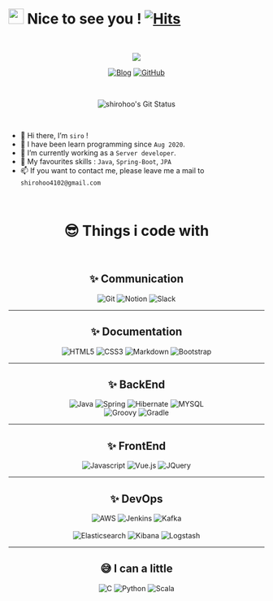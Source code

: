 # <img src="https://camo.githubusercontent.com/d3359cb00ab0b5ed8f2e1fe3fceb4fbaf3b614340f8c0db99c17b9f50b351770/68747470733a2f2f656d6f6a69732e736c61636b6d6f6a69732e636f6d2f656d6f6a69732f696d616765732f313533313834393433302f343234362f626c6f622d73756e676c61737365732e6769663f31353331383439343330" width="30" height="30"> Nice to see you ! [![Hits](https://hits.seeyoufarm.com/api/count/incr/badge.svg?url=https%3A%2F%2Fgithub.com%2Fshirohoo%2Fhit-counter&count_bg=%2379C83D&title_bg=%23555555&icon=&icon_color=%23E7E7E7&title=hits&edge_flat=false)](https://hits.seeyoufarm.com)

<br />

<p align="center">
  <img src="http://commitcombo.com/get?user=shirohoo&theme=Perfume-mini">
</p>


<p align="center">
<a href="https://hch4102.tistory.com/"><img alt="Blog" src="https://img.shields.io/badge/Blog-000000.svg?&style=for-the-badge&logo=Bloglovin&logoColor=white"/></a> 
<a href="https://github.com/shirohoo"><img alt="GitHub" src="https://img.shields.io/badge/Github-181717.svg?&style=for-the-badge&logo=GitHub&logoColor=white"/></a>
</p>

<br />

<p align="center">
  <img src="https://github-readme-stats.vercel.app/api?username=shirohoo&show_icons=true" alt="shirohoo's Git Status">
</p>

<br />

- 👋 Hi there, I’m `siro` !
- 📖 I have been learn programming since `Aug 2020`.
- 🌱 I’m currently working as a `Server developer`.
- 💖 My favourites skills : `Java`, `Spring-Boot`, `JPA`
- 📫 If you want to contact me, please leave me a mail to `shirohoo4102@gmail.com`

<br/>


<p align="center" >
<h1 align="center" >😎 Things i code with</h1 >
<br />
<h2 align="center" >✨ Communication</h2 >
<p align="center" >
    <img alt="Git" src="https://img.shields.io/badge/Git-F05032?style=for-the-badge&logo=git&logoColor=white" />
    <img alt="Notion" src="https://img.shields.io/badge/NOTION-000000?style=for-the-badge&logo=Notion&logoColor=white" />
    <img alt="Slack" src="https://img.shields.io/badge/Slack-4A154B?style=for-the-badge&logo=Slack&logoColor=white" />
</p >
<hr/>
<h2 align="center" >✨ Documentation</h2 >
<p align="center" >
    <img alt="HTML5" src="https://img.shields.io/badge/HTML5-E34F26?style=for-the-badge&logo=html5&logoColor=white" />
    <img alt="CSS3" src="https://img.shields.io/badge/CSS3-1572B6?style=for-the-badge&logo=css3&logoColor=white" />
    <img alt="Markdown" src="https://img.shields.io/badge/Markdown-000000?style=for-the-badge&logo=markdown&logoColor=white" />
    <img alt="Bootstrap" src="https://img.shields.io/badge/Bootstrap-563D7C?style=for-the-badge&logo=bootstrap&logoColor=white" />
</p >
<hr/>
<h2 align="center" >✨ BackEnd</h2 >
<p align="center" >
    <img alt="Java" src="https://img.shields.io/badge/Java-ED8B00?style=for-the-badge&logo=java&logoColor=white" />
    <img alt="Spring" src="https://img.shields.io/badge/Spring-6DB33F?style=for-the-badge&logo=spring&logoColor=white" />
    <img alt="Hibernate" src="https://img.shields.io/badge/Hibernate-59666C?style=for-the-badge&logo=Hibernate&logoColor=white" />
    <img alt="MYSQL" src="https://img.shields.io/badge/MySQL-00000F?style=for-the-badge&logo=mysql&logoColor=white" />
    <br />
    <img alt="Groovy" src="https://camo.githubusercontent.com/4eb40b18b3316575375d02ca0a9d3f6b2b22f56fac5e0e8b6edfe84c53b22ff5/68747470733a2f2f696d672e736869656c64732e696f2f7374617469632f76313f7374796c653d666f722d7468652d6261646765266d6573736167653d4170616368652b47726f6f767926636f6c6f723d343239384238266c6f676f3d4170616368652b47726f6f7679266c6f676f436f6c6f723d464646464646266c6162656c3d" />
    <img alt="Gradle" src="https://camo.githubusercontent.com/e3bc8413072b1a525f41d1e66c81a6fd0c421dfff457aa902813755b681912e7/68747470733a2f2f696d672e736869656c64732e696f2f7374617469632f76313f7374796c653d666f722d7468652d6261646765266d6573736167653d477261646c6526636f6c6f723d303233303341266c6f676f3d477261646c65266c6f676f436f6c6f723d464646464646266c6162656c3d" />
</p >
<hr/>
<h2 align="center" >✨ FrontEnd</h2 >
<p align="center" >
    <img alt="Javascript" src="https://img.shields.io/badge/JavaScript-F7DF1E?style=for-the-badge&logo=javascript&logoColor=black" />
    <img alt="Vue.js" src="https://img.shields.io/badge/Vue.js-4FC08D?style=for-the-badge&logo=Vue.js&logoColor=white" />
    <img alt="JQuery" src="https://img.shields.io/badge/jQuery-0769AD?style=for-the-badge&logo=jquery&logoColor=white" />
</p >
<hr/>
<h2 align="center" >✨ DevOps</h2 >
<p align="center" >
    <img alt="AWS" src="https://img.shields.io/badge/Amazon_AWS-232F3E?style=for-the-badge&logo=amazon-aws&logoColor=white" />
    <img alt="Jenkins" src="https://img.shields.io/badge/Jenkins-73C3D5?style=for-the-badge&logo=Jenkins&logoColor=white" />
    <img alt="Kafka" src="https://img.shields.io/badge/Apache_Kafka-231F20?style=for-the-badge&logo=Apache_Kafka&logoColor=white" />
    <br/><br/>
    <img alt="Elasticsearch" src="https://img.shields.io/badge/Elasticsearch-005571?style=for-the-badge&logo=Elasticsearch&logoColor=white" />
    <img alt="Kibana" src="https://img.shields.io/badge/Kibana-005571?style=for-the-badge&logo=Kibana&logoColor=white" />
    <img alt="Logstash" src="https://img.shields.io/badge/Logstash-005571?style=for-the-badge&logo=Logstash&logoColor=white" />
</p >
<hr/>
<h2 align="center" > 😅 I can a little</h2 >
<p align="center" >
    <img alt="C" src="https://img.shields.io/badge/C-00599C?style=for-the-badge&logo=c&logoColor=white" />
    <img alt="Python" src="https://img.shields.io/badge/Python-14354C?style=for-the-badge&logo=python&logoColor=white" />
    <img alt="Scala" src="https://img.shields.io/badge/Scala-DC322F?style=for-the-badge&logo=scala&logoColor=white" />
</p >
<br />
<br />
</p>
